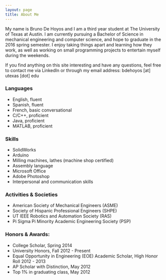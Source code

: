 ```yaml
---
layout: page
title: About Me
---
```


My name is Bruno De Hoyos and I am a third year student at The University of Texas at Austin. I am currently pursuing a Bachelor of Science in mechanical engineering and computer science, and hope to graduate in the 2016 spring semester. I enjoy taking things apart and learning how they work, as well as working on small programming projects to entertain myself during the weekends.

If you find anything on this site interesting and have any questions, feel free to contact me via LinkedIn or through my email address: bdehoyos [at] utexas [dot] edu

### Languages
- English, fluent
- Spanish, fluent
- French, basic conversational
- C/C++, proficient
- Java, proficient
- MATLAB, proficient

### Skills
- SolidWorks
- Arduino
- Milling machines, lathes (machine shop certified)
- Assembly language
- Microsoft Office
- Adobe Photoshop
- Interpersonal and communication skills

### Activities & Societies

- American Society of Mechanical Engineers (ASME)
- Society of Hispanic Professional Engineers (SHPE)
- UT IEEE Robotics and Automation Society (RAS)
- Pi Sigma Pi Minority Academic Engineering Society (PSP)

### Honors & Awards:

- College Scholar, Spring 2014
- University Honors, Fall 2012 - Present
- Equal Opportunity in Engineering (EOE) Academic Scholar, High Honor Roll 2012 - 2013
- AP Scholar with Distinction, May 2012
- Top 1% in graduating class, May 2012